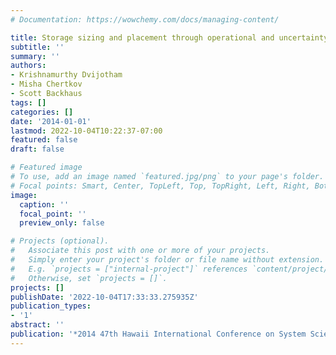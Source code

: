 ```yaml
---
# Documentation: https://wowchemy.com/docs/managing-content/

title: Storage sizing and placement through operational and uncertainty-aware simulations
subtitle: ''
summary: ''
authors:
- Krishnamurthy Dvijotham
- Misha Chertkov
- Scott Backhaus
tags: []
categories: []
date: '2014-01-01'
lastmod: 2022-10-04T10:22:37-07:00
featured: false
draft: false

# Featured image
# To use, add an image named `featured.jpg/png` to your page's folder.
# Focal points: Smart, Center, TopLeft, Top, TopRight, Left, Right, BottomLeft, Bottom, BottomRight.
image:
  caption: ''
  focal_point: ''
  preview_only: false

# Projects (optional).
#   Associate this post with one or more of your projects.
#   Simply enter your project's folder or file name without extension.
#   E.g. `projects = ["internal-project"]` references `content/project/deep-learning/index.md`.
#   Otherwise, set `projects = []`.
projects: []
publishDate: '2022-10-04T17:33:33.275935Z'
publication_types:
- '1'
abstract: ''
publication: '*2014 47th Hawaii International Conference on System Sciences*'
---
```

